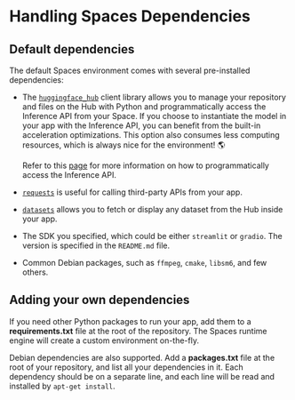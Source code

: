 # Handling Spaces Dependencies

## Default dependencies

The default Spaces environment comes with several pre-installed dependencies:

* The [`huggingface_hub`](https://huggingface.co/docs/huggingface_hub/index) client library allows you to manage your repository and files on the Hub with Python and programmatically access the Inference API from your Space. If you choose to instantiate the model in your app with the Inference API, you can benefit from the built-in acceleration optimizations. This option also consumes less computing resources, which is always nice for the environment! 🌎 

  Refer to this [page](https://huggingface.co/docs/huggingface_hub/how-to-inference) for more information on how to programmatically access the Inference API.

* [`requests`](https://docs.python-requests.org/en/master/) is useful for calling third-party APIs from your app.

* [`datasets`](https://github.com/huggingface/datasets) allows you to fetch or display any dataset from the Hub inside your app.

* The SDK you specified, which could be either `streamlit` or `gradio`. The version is specified in the `README.md` file.

* Common Debian packages, such as `ffmpeg`, `cmake`, `libsm6`, and few others.

## Adding your own dependencies

If you need other Python packages to run your app, add them to a **requirements.txt** file at the root of the repository. The Spaces runtime engine will create a custom environment on-the-fly.

Debian dependencies are also supported. Add a **packages.txt** file at the root of your repository, and list all your dependencies in it. Each dependency should be on a separate line, and each line will be read and installed by `apt-get install`.
